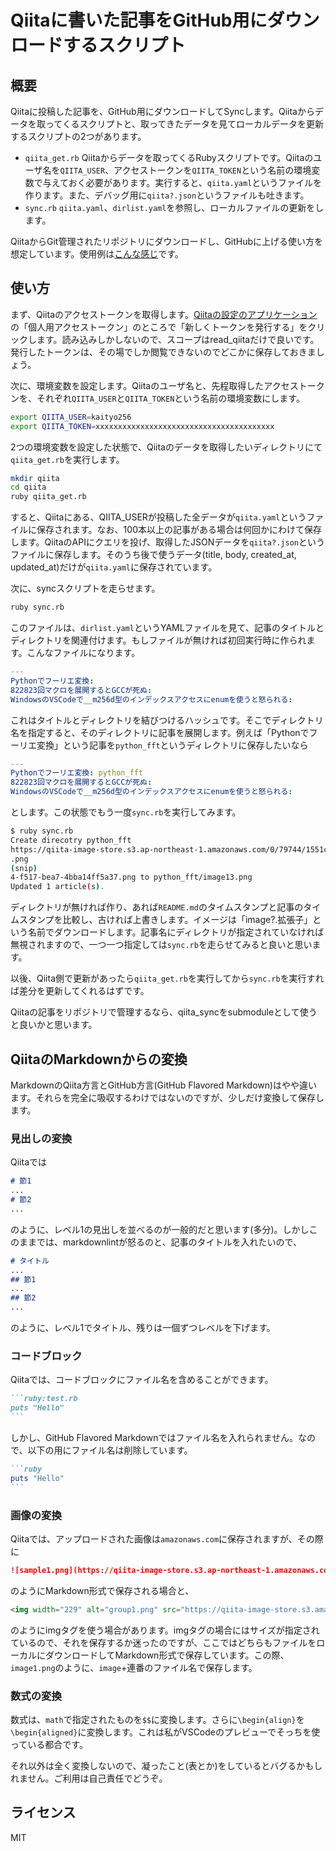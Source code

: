 # Qiitaに書いた記事をGitHub用にダウンロードするスクリプト

## 概要

Qiitaに投稿した記事を、GitHub用にダウンロードしてSyncします。Qiitaからデータを取ってくるスクリプトと、取ってきたデータを見てローカルデータを更新するスクリプトの2つがあります。

* `qiita_get.rb` Qiitaからデータを取ってくるRubyスクリプトです。Qiitaのユーザ名を`QIITA_USER`、アクセストークンを`QIITA_TOKEN`という名前の環境変数で与えておく必要があります。実行すると、`qiita.yaml`というファイルを作ります。また、デバッグ用に`qiita?.json`というファイルも吐きます。
* `sync.rb` `qiita.yaml`、`dirlist.yaml`を参照し、ローカルファイルの更新をします。

QiitaからGit管理されたリポジトリにダウンロードし、GitHubに上げる使い方を想定しています。使用例は[こんな感じ](https://github.com/kaityo256/qiita)です。

## 使い方

まず、Qiitaのアクセストークンを取得します。[Qiitaの設定のアプリケーション](https://qiita.com/settings/applications)の「個人用アクセストークン」のところで「新しくトークンを発行する」をクリックします。読み込みしかしないので、スコープはread_qiitaだけで良いです。発行したトークンは、その場でしか閲覧できないのでどこかに保存しておきましょう。

次に、環境変数を設定します。Qiitaのユーザ名と、先程取得したアクセストークンを、それぞれ`QIITA_USER`と`QIITA_TOKEN`という名前の環境変数にします。

```sh
export QIITA_USER=kaityo256
export QIITA_TOKEN=xxxxxxxxxxxxxxxxxxxxxxxxxxxxxxxxxxxxxxxx
```

2つの環境変数を設定した状態で、Qiitaのデータを取得したいディレクトリにて`qiita_get.rb`を実行します。

```sh
mkdir qiita
cd qiita
ruby qiita_get.rb
```

すると、Qiitaにある、QIITA_USERが投稿した全データが`qiita.yaml`というファイルに保存されます。なお、100本以上の記事がある場合は何回かにわけて保存します。QiitaのAPIにクエリを投げ、取得したJSONデータを`qiita?.json`というファイルに保存します。そのうち後で使うデータ(title, body, created_at, updated_at)だけが`qiita.yaml`に保存されています。

次に、syncスクリプトを走らせます。

```sh
ruby sync.rb
```

このファイルは、`dirlist.yaml`というYAMLファイルを見て、記事のタイトルとディレクトリを関連付けます。もしファイルが無ければ初回実行時に作られます。こんなファイルになります。

```yaml
---
Pythonでフーリエ変換:
822823回マクロを展開するとGCCが死ぬ:
WindowsのVSCodeで__m256d型のインデックスアクセスにenumを使うと怒られる:
```

これはタイトルとディレクトリを結びつけるハッシュです。そこでディレクトリ名を指定すると、そのディレクトリに記事を展開します。例えば「Pythonでフーリエ変換」という記事を`python_fft`というディレクトリに保存したいなら

```yaml
---
Pythonでフーリエ変換: python_fft
822823回マクロを展開するとGCCが死ぬ:
WindowsのVSCodeで__m256d型のインデックスアクセスにenumを使うと怒られる:
```

とします。この状態でもう一度`sync.rb`を実行してみます。

```sh
$ ruby sync.rb
Create direcotry python_fft
https://qiita-image-store.s3.ap-northeast-1.amazonaws.com/0/79744/1551cc23-899c-089b-2335-1ab9700008f3.png
.png
(snip)
4-f517-bea7-4bba14ff5a37.png to python_fft/image13.png
Updated 1 article(s).
```

ディレクトリが無ければ作り、あれば`README.md`のタイムスタンプと記事のタイムスタンプを比較し、古ければ上書きします。イメージは「image?.拡張子」という名前でダウンロードします。記事名にディレクトリが指定されていなければ無視されますので、一つ一つ指定しては`sync.rb`を走らせてみると良いと思います。

以後、Qiita側で更新があったら`qiita_get.rb`を実行してから`sync.rb`を実行すれば差分を更新してくれるはずです。

Qiitaの記事をリポジトリで管理するなら、qiita_syncをsubmoduleとして使うと良いかと思います。

## QiitaのMarkdownからの変換

MarkdownのQiita方言とGitHub方言(GitHub Flavored Markdown)はやや違います。それらを完全に吸収するわけではないのですが、少しだけ変換して保存します。

### 見出しの変換

Qiitaでは

```md
# 節1
...
# 節2
...
```

のように、レベル1の見出しを並べるのが一般的だと思います(多分)。しかしこのままでは、markdownlintが怒るのと、記事のタイトルを入れたいので、

```md
# タイトル
...
## 節1
...
## 節2
...
```

のように、レベル1でタイトル、残りは一個ずつレベルを下げます。

### コードブロック

Qiitaでは、コードブロックにファイル名を含めることができます。

````md
```ruby:test.rb
puts "Hello"
```
````

しかし、GitHub Flavored Markdownではファイル名を入れられません。なので、以下の用にファイル名は削除しています。

````md
```ruby
puts "Hello"
```
````

### 画像の変換

Qiitaでは、アップロードされた画像は`amazonaws.com`に保存されますが、その際に

```md
![sample1.png](https://qiita-image-store.s3.ap-northeast-1.amazonaws.com/0/79744/ee833403-b932-4680-aa1b-3bf37084f40b.png)
```

のようにMarkdown形式で保存される場合と、

```html
<img width="229" alt="group1.png" src="https://qiita-image-store.s3.amazonaws.com/0/79744/c98735c4-e967-1fa3-68b9-5a427be5fbf0.png">
```

のようにimgタグを使う場合があります。imgタグの場合にはサイズが指定されているので、それを保存するか迷ったのですが、ここではどちらもファイルをローカルにダウンロードしてMarkdown形式で保存しています。この際、`image1.png`のように、`image`+連番のファイル名で保存します。

### 数式の変換

数式は、`math`で指定されたものを`$$`に変換します。さらに`\begin{align}`を`\begin{aligned}`に変換します。これは私がVSCodeのプレビューでそっちを使っている都合です。

それ以外は全く変換しないので、凝ったこと(表とか)をしているとバグるかもしれません。ご利用は自己責任でどうぞ。

## ライセンス

MIT
